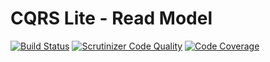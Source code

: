 # CQRS Lite - Read Model
[![Build Status](https://scrutinizer-ci.com/g/tomaszhanc/cqrs-lite-read-model/badges/build.png?b=master)](https://scrutinizer-ci.com/g/tomaszhanc/cqrs-lite-read-model/build-status/master)
[![Scrutinizer Code Quality](https://scrutinizer-ci.com/g/tomaszhanc/cqrs-lite-read-model/badges/quality-score.png?b=master)](https://scrutinizer-ci.com/g/tomaszhanc/cqrs-lite-read-model/?branch=master)
[![Code Coverage](https://scrutinizer-ci.com/g/tomaszhanc/cqrs-lite-read-model/badges/coverage.png?b=master)](https://scrutinizer-ci.com/g/tomaszhanc/cqrs-lite-read-model/?branch=master)
